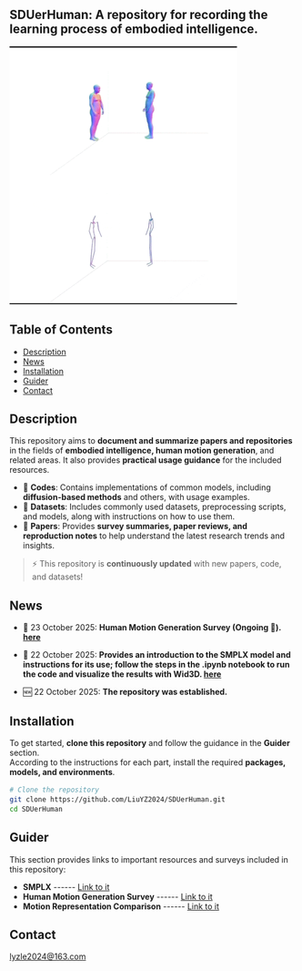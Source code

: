 ## SDUerHuman: A repository for recording the learning process of embodied intelligence.

<!-- [[Paper Page](https://smpl-x.is.tue.mpg.de)] [[Paper](https://ps.is.tuebingen.mpg.de/uploads_file/attachment/attachment/497/SMPL-X.pdf)]
[[Supp. Mat.](https://ps.is.tuebingen.mpg.de/uploads_file/attachment/attachment/498/SMPL-X-supp.pdf)]-->

![visualize Inter-X](./demo.gif) 

## Table of Contents

  * [Description](#description)
  * [News](#news)
  * [Installation](#installation)
  * [Guider](#Guider)
  * [Contact](#contact)

## Description

This repository aims to **document and summarize papers and repositories** in the fields of **embodied intelligence, human motion generation**, and related areas. It also provides **practical usage guidance** for the included resources.

- 📂 **Codes**: Contains implementations of common models, including **diffusion-based methods** and others, with usage examples.  
- 📂 **Datasets**: Includes commonly used datasets, preprocessing scripts, and models, along with instructions on how to use them.  
- 📂 **Papers**: Provides **survey summaries, paper reviews, and reproduction notes** to help understand the latest research trends and insights.

> ⚡ This repository is **continuously updated** with new papers, code, and datasets!


## News

- 📝 23 October 2025: **Human Motion Generation Survey (Ongoing 🔄). [here](./Papers/Survey_on_Human_Motion_Generation.md)**

- 📖 22 October 2025: **Provides an introduction to the SMPLX model and instructions for its use; follow the steps in the .ipynb notebook to run the code and visualize the results with Wid3D. [here](./Datasets/SMPLX/SMPLX_guide.md)**

- 🆕 22 October 2025: **The repository was established.**


## Installation

To get started, **clone this repository** and follow the guidance in the **Guider** section.  
According to the instructions for each part, install the required **packages, models, and environments**.

```bash
# Clone the repository
git clone https://github.com/LiuYZ2024/SDUerHuman.git
cd SDUerHuman
```

##  Guider
This section provides links to important resources and surveys included in this repository:

- **SMPLX** ------ [Link to it](./Datasets/SMPLX/SMPLX_guide.md)
- **Human Motion Generation Survey** ------ [Link to it](./Papers/Survey_on_Human_Motion_Generation.md)
- **Motion Representation Comparison** ------ [Link to it](.Datasets/MotionRepresentation.md)


## Contact
lyzle2024@163.com
